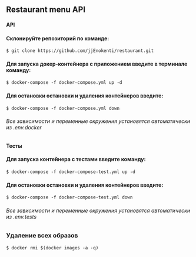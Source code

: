 <h2> Restaurant menu API</h2>

<h4> API </h4>

#### Склонируйте репозиторий по команде:
    $ git clone https://github.com/jjEnokenti/restaurant.git
#### Для запуска докер-контейнера с приложением введите в терминале команду:
    $ docker-compose -f docker-compose.yml up -d
#### Для остановки остановки и удаления контейнеров введите:
    $ docker-compose -f docker-compose.yml down
<h6> Все зависимости и переменные окружения установятся автоматически из .env.docker</h6> 


<h4> Тесты </h4> 

#### Для запуска контейнера с тестами введите команду:
    $ docker-compose -f docker-compose-test.yml up -d
#### Для остановки остановки и удаления контейнеров введите:
    $ docker-compose -f docker-compose-test.yml down
<h6> Все зависимости и переменные окружения установятся автоматически  из .env.tests</h6>

<h3> Удаление всех образов </h3>

    $ docker rmi $(docker images -a -q)
